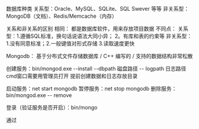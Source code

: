 数据库种类
关系型：Oracle、MySQL、SQLite、SQL Swever 等等
非关系型：MongoDB（文档）、Redis/Memcache（内存）

关系和非关系的区别
相同： 都是数据库软件，用来存放项目数据
不同点：
关系型：1.遵循SQL标准，换句话说语法大同小异； 2。有库和表的约束等
非关系型：1.没有同意标准；2.一般键值对形式存储 3.读取速度更快

Mongodb： 基于分布式文件存储数据库 / C++ 编写的 / 支持的数据结构非常松散

创建服务：bin/mongod.exe --install --dbpath 磁盘路径 -- logpath 日志路径
cmd窗口需要用管理员打开
提前创建数据和日志存放目录

启动服务：net start mongodb
暂停服务：net stop mongodb
删除服务：bin/mongod.exe -- remove

登录（验证服务是否开启）：bin/mongo

通过